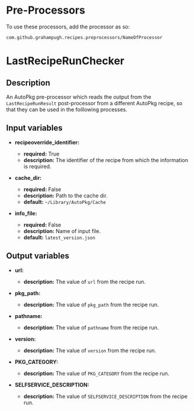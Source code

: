 # Pre-Processors

To use these processors, add the processor as so:

    com.github.grahampugh.recipes.preprocessors/NameOfProcessor

# LastRecipeRunChecker

## Description

An AutoPkg pre-processor which reads the output from the `LastRecipeRunResult` post-processor from a different AutoPkg recipe, so that they can be used in the foillowing processes.

## Input variables

- **recipeoverride_identifier:**

  - **required:** True
  - **description:** The identifier of the recipe from which the information is required.

- **cache_dir:**

  - **required:** False
  - **description:** Path to the cache dir.
  - **default:** `~/Library/AutoPkg/Cache`

- **info_file:**

  - **required:** False
  - **description:** Name of input file.
  - **default:** `latest_version.json`

## Output variables

- **url:**

  - **description:** The value of `url` from the recipe run.

- **pkg_path:**

  - **description:** The value of `pkg_path` from the recipe run.

- **pathname:**

  - **description:** The value of `pathname` from the recipe run.

- **version:**

  - **description:** The value of `version` from the recipe run.

- **PKG_CATEGORY:**

  - **description:** The value of `PKG_CATEGORY` from the recipe run.

- **SELFSERVICE_DESCRIPTION:**

  - **description:** The value of `SELFSERVICE_DESCRIPTION` from the recipe run.
